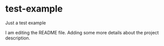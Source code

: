 # test-example
Just a test example

I am editing the README file. Adding some more details about the project description.
